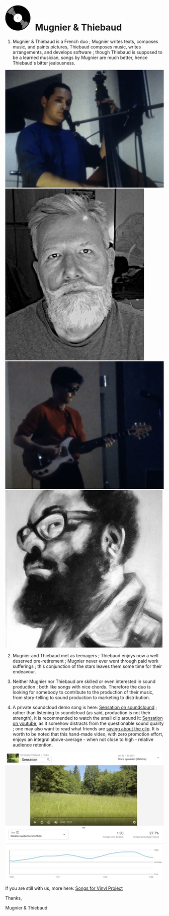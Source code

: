 # <a id="vinyl_brand" style="margin-right:.5rem;" title="Vinyl Title" href="/vinyl/" target="_mugnier_et_thiebaud"><img src="svgs/vinyl_icon.svg"></a> Mugnier & Thiebaud

1. Mugnier & Thiebaud is a French duo ; Mugnier writes texts, composes music, and paints pictures, Thiebaud composes music, writes arrangements, and develops software ; though Thiebaud is supposed to be a learned musician, songs by Mugnier are much better, hence Thiebaud's bitter jealousness.

<div class="row mb-2"><div class="col">

<img src="jpegs/Mugnier.jpg" alt="Mugnier" class="img-fluid mb-2">
<img src="jpegs/Thiebaud3.jpg" alt="Thiebaud" class="img-fluid">

</div><div class="col">

<img src="jpegs/Thiebaud.jpg" alt="Thiebaud" class="img-fluid mb-2">
<img src="jpegs/Mugnier2.jpg" alt="Mugnier" class="img-fluid float-end">

</div></div>

2. Mugnier and Thiebaud met as teenagers ; Thiebaud enjoys now a well deserved pre-retirement ; Mugnier never ever went through paid work sufferings ; this conjunction of the stars leaves them some time for their endeavour.

3. Neither Mugnier nor Thiebaud are skilled or even interested in sound production ; both like songs with nice chords. Therefore the duo is looking for somebody to contribute to the production of their music, from story-telling to sound production to marketing to distribution.

4. A private soundcloud demo song is here:
[Sensation on soundclound](https://soundcloud.com/christophe-thiebaud/sensation-new-mix/s-oyXVmEq51cf)
; rather than listening to soundcloud (as said, production is not their strength), it is recommended to watch the small clip around it:
[Sensation on youtube](https://youtu.be/tkK7Bi7c7Wc), as it somehow distracts from the questionable sound quality ; one may also want to read what friends are [saying about the clip](https://www.facebook.com/christophe.thiebaud/posts/10158927764709593). It is worth to be noted that this hand-made video, with zero promotion effort, enjoys an integral above-average - when not close to high - relative audience retention.

![Relative audience retention](jpegs/relative_audience_retention.jpg)

If you are still with us, more here: [Songs for Vinyl Project](https://aequologica.net/vinyl/)

Thanks,

Mugnier & Thiebaud
